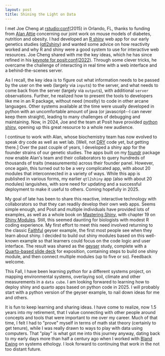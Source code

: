 ```yaml
---
layout: post
title: Shining the Light on Data
---
```


I met Joe Cheng at
[rstudio:conf](https://github.com/rstudio/rstudio-conf)(2015)
in Orlando, FL,
thanks to funding from 
[Alan Attie](https://attielab.biochem.wisc.edu/)
concerning our joint work
on mouse models of diabetes, nutrition and obesity.
I had developed an 
[R shiny](https://shiny.posit.co/r/gallery/)
web app for our early genetics studies
([qtl2shiny](https://github.com/byandell-sysgen/qtl2shiny))
and wanted some advice on how reactivity worked and why
R and shiny were a good system to use for interactive web resources.
Joe Cheng shared with me the key ideas, which he has since refined in his 
[keynote for posit:conf(2022)](https://posit.co/keynotes/the-past-and-future-of-shiny/).
Through some clever tricks, he overcame the challenge of interacting
in real time with a web interface and a behind-the-scenes server.

As I recall, the key idea is to figure out what information needs to
be passed by the user on the web (largely via `input`s) to the server,
and what needs to come back from the server (largely via `output`s),
with additional `server` observations.
Further, he realized how to present the tools to developers like me
in an R package, without need (mostly) to code in other arcane languages. 
Other systems available at the time were usually developed in python with an
uncomfortable amount of java (or javascript--I can never keep them straight),
leading to many challenges of debugging and maintaining.
Now, in 2024, Joe and the team at Posit have provided
[python shiny](https://shiny.posit.co/py/gallery/),
opening up this great resource to a whole new audience.

I continue to work with Alan, whose biochemistry team has now evolved
to speak dry code as well as wet lab.
[Well, not
[DRY](https://www.getdbt.com/blog/guide-to-dry) code yet, but getting there.]
Over the past couple of years, I developed a shiny app for the founder strains
of our genetic studies.
The apps built on my
[foundr](https://github.com/byandell-sysgen/foundr)
package now enable Alan's team and their collaborators to query hundreds of
thousands of traits (measurements) across their founder panel.
However, once again, this turned out to be a very complicated app,
with about 20 modules that interconnected in a variety of ways.
While this app is published in various forms, my earlier `qtl2shiny` app
(also with about 20 modules) languishes, with sore need for updating and
a successful deployment to make it useful to others.
Coming hopefully in 2025.

My goal of late has been to share this reactive, interactive technology with
collaborators so that they can readily develop their own web apps.
Seems simple enough, and Posit and multiple individuals have provided lots of
examples, as well as a whole book on
[Mastering Shiny](https://mastering-shiny.org),
with chapter 19 on
[Shiny Modules](https://mastering-shiny.org/scaling-modules.html).
Still, this seemed daunting for biologists with modest R coding experience.
My first effort to meet this need involved returning to the classic
[Faithful](https://shiny.posit.co/r/gallery/start-simple/faithful/)
geyser example, the first most people see when they learn about shiny.
I decided to build out shiny modules based on this well-known example
so that learners could focus on the code logic and user interface.
The result was shared as the
[geyser](https://github.com/byandell/geyser) study,
complete with a 
[Quarto-based slide deck](https://connect.doit.wisc.edu/geyserShinyModules/slideDeck.html)
for exposition, containing steps to build one shiny module,
and then connect multiple modules (up to five or so).
Feedback welcome.

This Fall, I have been learning python for a different systems project,
on mapping environmental systems, overlaying soil, climate and other
measurements in a `data cube`. I am looking forwared to learning how
to deploy shiny and quarto apps based on python code in 2025.
I will probably start with a python version of the geyser example,
to nail down ideas for me and others.

It is fun to keep learning and sharing ideas.
I have come to realize, now 1.5 years into my retirement,
that I value connecting with other people around concepts and tools
that were important to me over my career.
Much of that time, I felt I had to "prove" myself in terms of math stat
theory (certainly to get tenure), while I was really drawn to ways to
play with data using computers.
That "play" is what got me into this journey anyway, dating back
to my early days more than half a century ago when I worked with
[Bland Ewing](/pages/ewing/)
on systems ethology.
I look forward to continuing that work in the not too distant future.